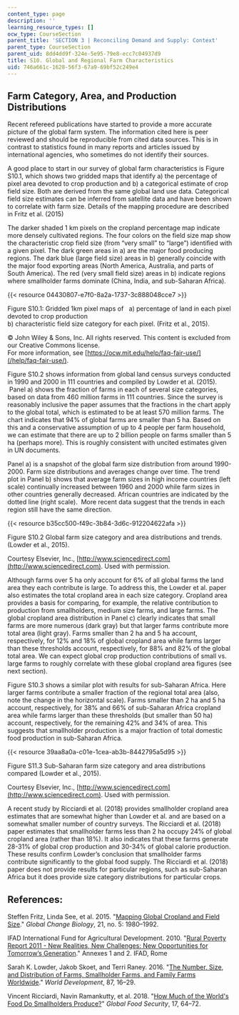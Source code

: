 ```yaml
---
content_type: page
description: ''
learning_resource_types: []
ocw_type: CourseSection
parent_title: 'SECTION 3 | Reconciling Demand and Supply: Context'
parent_type: CourseSection
parent_uid: 8dd4dd9f-324e-5e95-79e8-ecc7c04937d9
title: S10. Global and Regional Farm Characteristics
uid: 746a661c-1628-56f3-67a9-69bf52c249e4
---
```


Farm Category, Area, and Production Distributions
-------------------------------------------------

Recent refereed publications have started to provide a more accurate picture of the global farm system. The information cited here is peer reviewed and should be reproducible from cited data sources. This is in contrast to statistics found in many reports and articles issued by international agencies, who sometimes do not identify their sources.

A good place to start in our survey of global farm characteristics is Figure S10.1, which shows two gridded maps that identify a) the percentage of pixel area devoted to crop production and b) a categorical estimate of crop field size. Both are derived from the same global land use data. Categorical field size estimates can be inferred from satellite data and have been shown to correlate with farm size. Details of the mapping procedure are described in Fritz et al. (2015)

The darker shaded 1 km pixels on the cropland percentage map indicate more densely cultivated regions. The four colors on the field size map show the characteristic crop field size (from “very small” to “large”) identified with a given pixel. The dark green areas in a) are the major food producing regions. The dark blue (large field size) areas in b) generally coincide with the major food exporting areas (North America, Australia, and parts of South America). The red (very small field size) areas in b) indicate regions where smallholder farms dominate (China, India, and sub-Saharan Africa).

{{< resource 04430807-e7f0-8a2a-1737-3c888048cce7 >}}

Figure S10.1: Gridded 1km pixel maps of   a) percentage of land in each pixel devoted to crop production  
b) characteristic field size category for each pixel. (Fritz et al., 2015).

© John Wiley & Sons, Inc. All rights reserved. This content is excluded from our Creative Commons license.  
For more information, see [https://ocw.mit.edu/help/faq-fair-use/](/help/faq-fair-use/).

Figure S10.2 shows information from global land census surveys conducted in 1990 and 2000 in 111 countries and compiled by Lowder et al. (2015).  Panel a) shows the fraction of farms in each of several size categories, based on data from 460 million farms in 111 countries. Since the survey is reasonably inclusive the paper assumes that the fractions in the chart apply to the global total, which is estimated to be at least 570 million farms. The chart indicates that 94% of global farms are smaller than 5 ha. Based on this and a conservative assumption of up to 4 people per farm household, we can estimate that there are up to 2 billion people on farms smaller than 5 ha (perhaps more). This is roughly consistent with uncited estimates given in UN documents.

Panel a) is a snapshot of the global farm size distribution from around 1990-2000. Farm size distributions and averages change over time. The trend plot in Panel b) shows that average farm sizes in high income countries (left scale) continually increased between 1960 and 2000 while farm sizes in other countries generally decreased. African countries are indicated by the dotted line (right scale).  More recent data suggest that the trends in each region still have the same direction.

{{< resource b35cc500-f49c-3b84-3d6c-912204622afa >}}

Figure S10.2 Global farm size category and area distributions and trends. (Lowder et al., 2015).

Courtesy Elsevier, Inc., [http://www.sciencedirect.com](http://www.sciencedirect.com). Used with permission.

Although farms over 5 ha only account for 6% of all global farms the land area they each contribute is large. To address this, the Lowder et al. paper also estimates the total cropland area in each size category. Cropland area provides a basis for comparing, for example, the relative contribution to production from smallholders, medium size farms, and large farms. The global cropland area distribution in Panel c) clearly indicates that small farms are more numerous (dark gray) but that larger farms contribute more total area (light gray). Farms smaller than 2 ha and 5 ha account, respectively, for 12% and 18% of global cropland area while farms larger than these thresholds account, respectively, for 88% and 82% of the global total area. We can expect global crop production contributions of small vs. large farms to roughly correlate with these global cropland area figures (see next section).

Figure S10.3 shows a similar plot with results for sub-Saharan Africa. Here larger farms contribute a smaller fraction of the regional total area (also, note the change in the horizontal scale). Farms smaller than 2 ha and 5 ha account, respectively, for 38% and 66% of sub-Saharan Africa cropland area while farms larger than these thresholds (but smaller than 50 ha) account, respectively, for the remaining 42% and 34% of area. This suggests that smallholder production is a major fraction of total domestic food production in sub-Saharan Africa.

{{< resource 39aa8a0a-c01e-1cea-ab3b-8442795a5d95 >}}

Figure S11.3 Sub-Saharan farm size category and area distributions compared (Lowder et al., 2015).

Courtesy Elsevier, Inc., [http://www.sciencedirect.com](http://www.sciencedirect.com). Used with permission.

A recent study by Ricciardi et al. (2018) provides smallholder cropland area estimates that are somewhat higher than Lowder et al. and are based on a somewhat smaller number of country surveys. The Ricciardi et al. (2018) paper estimates that smallholder farms less than 2 ha occupy 24% of global cropland area (rather than 18%). It also indicates that these farms generate 28-31% of global crop production and 30-34% of global calorie production. These results confirm Lowder’s conclusion that smallholder farms contribute significantly to the global food supply. The Ricciardi et al. (2018) paper does not provide results for particular regions, such as sub-Saharan Africa but it does provide size category distributions for particular crops.

References:
-----------

Steffen Fritz, Linda See, et al. 2015. "[Mapping Global Cropland and Field Size](https://onlinelibrary.wiley.com/doi/abs/10.1111/gcb.12838)." _Global Change Biology_, 21, no. 5: 1980–1992.

IFAD International Fund for Agricultural Development. 2010. "[Rural Poverty Report 2011 - New Realities, New Challenges: New Opportunities for Tomorrow’s Generation](https://reliefweb.int/report/world/rural-poverty-report-2011-new-realities-new-challenges-new-opportunities-tomorrows)." Annexes 1 and 2. IFAD, Rome

Sarah K. Lowder, Jakob Skoet, and Terri Raney. 2016. "[The Number, Size, and Distribution of Farms, Smallholder Farms, and Family Farms Worldwide](https://www.sciencedirect.com/science/article/pii/S0305750X15002703)." _World Development_, 87, 16–29.

Vincent Ricciardi, Navin Ramankutty, et al. 2018. "[How Much of the World's Food Do Smallholders Produce?](https://www.sciencedirect.com/science/article/pii/S2211912417301293)" _Global Food Security_, 17, 64–72.